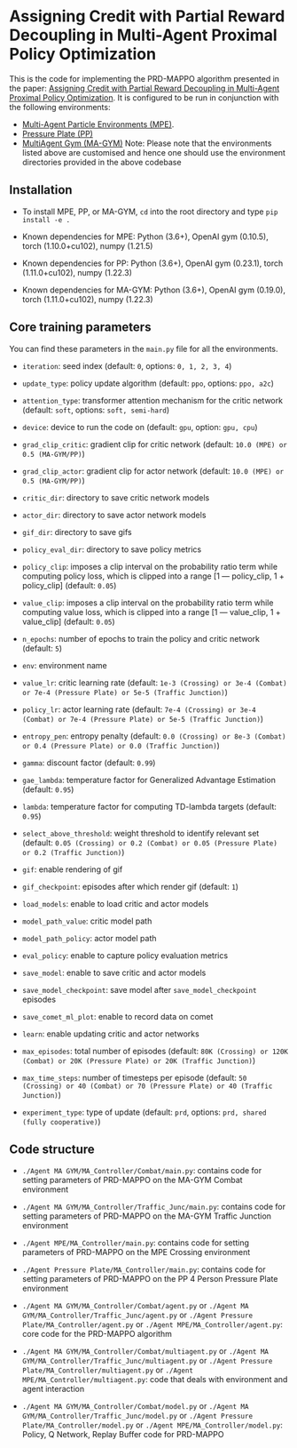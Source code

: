 <!-- **Status:** Archive (code is provided as-is, no updates expected) -->

# Assigning Credit with Partial Reward Decoupling in Multi-Agent Proximal Policy Optimization

This is the code for implementing the PRD-MAPPO algorithm presented in the paper:
[Assigning Credit with Partial Reward Decoupling in Multi-Agent Proximal Policy Optimization]().
It is configured to be run in conjunction with the following environments:
- [Multi-Agent Particle Environments (MPE)](https://github.com/openai/multiagent-particle-envs).
- [Pressure Plate (PP)](https://github.com/uoe-agents/pressureplate)
- [MultiAgent Gym (MA-GYM)](https://github.com/koulanurag/ma-gym)
Note: Please note that the environments listed above are customised and hence one should use the environment directories provided in the above codebase


## Installation

- To install MPE, PP, or MA-GYM, `cd` into the root directory and type `pip install -e .`

- Known dependencies for MPE: Python (3.6+), OpenAI gym (0.10.5), torch (1.10.0+cu102), numpy (1.21.5)

- Known dependencies for PP: Python (3.6+), OpenAI gym (0.23.1), torch (1.11.0+cu102), numpy (1.22.3)

- Known dependencies for MA-GYM: Python (3.6+), OpenAI gym (0.19.0), torch (1.11.0+cu102), numpy (1.22.3)

## Core training parameters

You can find these parameters in the `main.py` file for all the environments.

- `iteration`: seed index (default: `0`, options: `0, 1, 2, 3, 4`)

- `update_type`: policy update algorithm (default: `ppo`, options: `ppo, a2c`)

- `attention_type`: transformer attention mechanism for the critic network (default: `soft`, options: `soft, semi-hard`)

- `device`: device to run the code on (default: `gpu`, option: `gpu, cpu`)

- `grad_clip_critic`: gradient clip for critic network (default: `10.0 (MPE) or 0.5 (MA-GYM/PP)`)

- `grad_clip_actor`: gradient clip for actor network (default: `10.0 (MPE) or 0.5 (MA-GYM/PP)`)

- `critic_dir`: directory to save critic network models

- `actor_dir`: directory to save actor network models

- `gif_dir`: directory to save gifs

- `policy_eval_dir`: directory to save policy metrics

- `policy_clip`: imposes a clip interval on the probability ratio term while computing policy loss, which is clipped into a range [1 — policy_clip, 1 + policy_clip] (default: `0.05`)

- `value_clip`: imposes a clip interval on the probability ratio term while computing value loss, which is clipped into a range [1 — value_clip, 1 + value_clip] (default: `0.05`)

- `n_epochs`: number of epochs to train the policy and critic network (default: `5`)

- `env`: environment name

- `value_lr`: critic learning rate (default: `1e-3 (Crossing) or 3e-4 (Combat) or 7e-4 (Pressure Plate) or 5e-5 (Traffic Junction)`)

- `policy_lr`: actor learning rate (default: `7e-4 (Crossing) or 3e-4 (Combat) or 7e-4 (Pressure Plate) or 5e-5 (Traffic Junction)`)

- `entropy_pen`: entropy penalty (default: `0.0 (Crossing) or 8e-3 (Combat) or 0.4 (Pressure Plate) or 0.0 (Traffic Junction)`)

- `gamma`: discount factor (default: `0.99`)

- `gae_lambda`: temperature factor for Generalized Advantage Estimation (default: `0.95`)

- `lambda`: temperature factor for computing TD-lambda targets (default: `0.95`)

- `select_above_threshold`: weight threshold to identify relevant set (default: `0.05 (Crossing) or 0.2 (Combat) or 0.05 (Pressure Plate) or 0.2 (Traffic Junction)`)

- `gif`: enable rendering of gif

- `gif_checkpoint`: episodes after which render gif (default: `1`)

- `load_models`: enable to load critic and actor models

- `model_path_value`: critic model path

- `model_path_policy`: actor model path

- `eval_policy`: enable to capture policy evaluation metrics

- `save_model`: enable to save critic and actor models

- `save_model_checkpoint`: save model after `save_model_checkpoint` episodes

- `save_comet_ml_plot`: enable to record data on comet

- `learn`: enable updating critic and actor networks

- `max_episodes`: total number of episodes (default: `80K (Crossing) or 120K (Combat) or 20K (Pressure Plate) or 20K (Traffic Junction)`)

- `max_time_steps`: number of timesteps per episode (default: `50 (Crossing) or 40 (Combat) or 70 (Pressure Plate) or 40 (Traffic Junction)`)

- `experiment_type`: type of update (default: `prd`, options: `prd, shared (fully cooperative)`)


## Code structure

- `./Agent MA GYM/MA_Controller/Combat/main.py`: contains code for setting parameters of PRD-MAPPO on the MA-GYM Combat environment

- `./Agent MA GYM/MA_Controller/Traffic_Junc/main.py`: contains code for setting parameters of PRD-MAPPO on the MA-GYM Traffic Junction environment

- `./Agent MPE/MA_Controller/main.py`: contains code for setting parameters of PRD-MAPPO on the MPE Crossing environment

- `./Agent Pressure Plate/MA_Controller/main.py`: contains code for setting parameters of PRD-MAPPO on the PP 4 Person Pressure Plate environment

- `./Agent MA GYM/MA_Controller/Combat/agent.py` or `./Agent MA GYM/MA_Controller/Traffic_Junc/agent.py` or `./Agent Pressure Plate/MA_Controller/agent.py` or `./Agent MPE/MA_Controller/agent.py`: core code for the PRD-MAPPO algorithm

- `./Agent MA GYM/MA_Controller/Combat/multiagent.py` or `./Agent MA GYM/MA_Controller/Traffic_Junc/multiagent.py` or `./Agent Pressure Plate/MA_Controller/multiagent.py` or `./Agent MPE/MA_Controller/multiagent.py`: code that deals with environment and agent interaction

- `./Agent MA GYM/MA_Controller/Combat/model.py` or `./Agent MA GYM/MA_Controller/Traffic_Junc/model.py` or `./Agent Pressure Plate/MA_Controller/model.py` or `./Agent MPE/MA_Controller/model.py`: Policy, Q Network, Replay Buffer code for PRD-MAPPO
